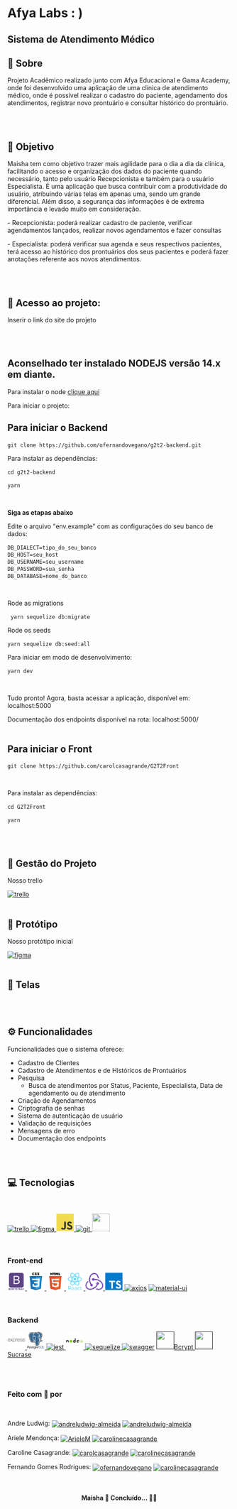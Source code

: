 # Afya Labs : )
## Sistema de Atendimento Médico 

## 📑 Sobre
<p>Projeto Acadêmico realizado junto com Afya Educacional e Gama Academy, onde foi desenvolvido uma aplicação de uma clínica de atendimento médico, onde é possível realizar o cadastro do paciente, agendamento dos atendimentos, registrar novo prontuário e consultar histórico do prontuário. </p>

</br>
</br>

## 🎯 Objetivo
 <p> Maisha tem como objetivo trazer mais agilidade para o dia a dia da clínica, facilitando o acesso e organização dos dados do paciente quando necessário, tanto pelo usuário Recepcionista e também para o usuário Especialista. É uma aplicação que busca contribuir com a produtividade do usuário, atribuindo várias telas em apenas uma, sendo um grande diferencial. Além disso, a segurança das informações é de extrema importância e levado muito em consideração. 
 </p>
 <p>
 - Recepcionista: poderá realizar cadastro de paciente, verificar agendamentos lançados, realizar novos agendamentos e fazer consultas
 </p>
 <p>
 - Especialista: poderá verificar sua agenda e seus respectivos pacientes, terá acesso ao histórico dos prontuários dos seus pacientes e poderá fazer anotações referente aos novos atendimentos.
 </p>

</br>
</br>

## 🚀 Acesso ao projeto:
<p> Inserir o link do site do projeto </p>

</br>
</br>

## Aconselhado ter instalado NODEJS versão 14.x em diante.

Para instalar o node [clique aqui](https://nodejs.org/en/)
</br>

Para iniciar o projeto:

## Para iniciar o Backend

```
git clone https://github.com/ofernandovegano/g2t2-backend.git
```

Para instalar as dependências:

```
cd g2t2-backend 
```

```
yarn 
```
</br>

**Siga as etapas abaixo**

Edite o arquivo "env.example" com as configurações do seu banco de dados:

```
DB_DIALECT=tipo_do_seu_banco
DB_HOST=seu_host
DB_USERNAME=seu_username
DB_PASSWORD=sua_senha
DB_DATABASE=nome_do_banco
```
</br>

Rode as migrations

```
 yarn sequelize db:migrate
```
Rode os seeds

```
yarn sequelize db:seed:all
```

Para iniciar em modo de desenvolvimento:

```
yarn dev
```

</br>

Tudo pronto! Agora, basta acessar a aplicação, disponível em:
localhost:5000

Documentação dos endpoints disponível na rota:
localhost:5000/
</br>
</br>
## Para iniciar o Front

```
git clone https://github.com/carolcasagrande/G2T2Front
```

</br>

Para instalar as dependências:

```
cd G2T2Front 
```

```
yarn 
```
</br>
</br>

## 📅 Gestão do Projeto
<p align="left">Nosso trello</p>
<a href="https://trello.com/b/TVbFVJJj/grupo2-afya" target="_blank"> <img src="https://image.flaticon.com/icons/png/512/174/174874.png" alt="trello" width="30" height="30"/> </a> 

</br>
</br>

## 🎨 Protótipo
<p align="left">Nosso protótipo inicial</p>
<a href="https://www.figma.com/file/gL6xbMilgPsOVZ668WQ7lH/DesafioGama%26Afya?node-id=0%3A1" target="_blank"> <img src="https://www.vectorlogo.zone/logos/figma/figma-icon.svg" alt="figma" width="40" height="40"/> </a> 

</br>
</br>

## 🌟 Telas

</br>
</br>

## ⚙️ Funcionalidades
Funcionalidades que o sistema oferece:
- Cadastro de Clientes
- Cadastro de Atendimentos e de Históricos de Prontuários
- Pesquisa
	- Busca de atendimentos por Status, Paciente, Especialista, Data de agendamento ou de atendimento
- Criação de Agendamentos
- Criptografia de senhas
- Sistema de autenticação de usuário
- Validação de requisições
- Mensagens de erro 
- Documentação dos endpoints

</br>
</br>

## 💻 Tecnologias
</br>
<p align="left">
<a href="https://trello.com/pt-BR" target="_blank"> <img src="https://image.flaticon.com/icons/png/512/174/174874.png" alt="trello" width="30" height="30"/> </a> 
<a href="https://www.figma.com/" target="_blank"> <img src="https://www.vectorlogo.zone/logos/figma/figma-icon.svg" alt="figma" width="40" height="40"/> </a> 
<a href="https://developer.mozilla.org/en-US/docs/Web/JavaScript" target="_blank"> <img src="https://raw.githubusercontent.com/devicons/devicon/master/icons/javascript/javascript-original.svg" alt="javascript" width="40" height="40"/> </a> 
<a href="https://git-scm.com/" target="_blank"> <img src="https://www.vectorlogo.zone/logos/git-scm/git-scm-icon.svg" alt="git" width="40" height="40"/> </a> 
<a href="https://jwt.io/" target="_blank"> <img src="https://cdnlogo.com/logos/j/20/jwt.svg" alt="" width="40" height="40"/> </a> 
</p>

</br>

### Front-end
<p align="left"> 
<a href="https://getbootstrap.com" target="_blank"> <img src="https://raw.githubusercontent.com/devicons/devicon/master/icons/bootstrap/bootstrap-plain-wordmark.svg" alt="bootstrap" width="40" height="40"/> </a> 
<a href="https://www.w3schools.com/css/" target="_blank"> <img src="https://raw.githubusercontent.com/devicons/devicon/master/icons/css3/css3-original-wordmark.svg" alt="css3" width="40" height="40"/> </a> 
<a href="https://www.w3.org/html/" target="_blank"> <img src="https://raw.githubusercontent.com/devicons/devicon/master/icons/html5/html5-original-wordmark.svg" alt="html5" width="40" height="40"/> </a> 
<a href="https://reactjs.org/" target="_blank"> <img src="https://raw.githubusercontent.com/devicons/devicon/master/icons/react/react-original-wordmark.svg" alt="react" width="40" height="40"/> </a> 
<a href="https://redux.js.org" target="_blank"> <img src="https://raw.githubusercontent.com/devicons/devicon/master/icons/redux/redux-original.svg" alt="redux" width="40" height="40"/> </a>
<a href="https://www.typescriptlang.org/" target="_blank"> <img src="https://raw.githubusercontent.com/devicons/devicon/master/icons/typescript/typescript-original.svg" alt="typescript" width="40" height="40"/> </a>
<a href="https://axios-http.com/docs/intro" target="_blank"> <img src="https://cdn.icon-icons.com/icons2/2699/PNG/512/axios_logo_icon_168545.png" alt="axios" width="40" height="40"/></a> 
<a href="https://material-ui.com/pt/" target="_blank"> <img src="https://cdn.icon-icons.com/icons2/2248/PNG/512/material_ui_icon_137419.png" alt="material-ui" width="45" height="45"/></a> 
</p>

</br>

### Backend

<p align="left">
<a href="https://expressjs.com" target="_blank"> <img src="https://raw.githubusercontent.com/devicons/devicon/master/icons/express/express-original-wordmark.svg" alt="express" width="40" height="40"/> 
<a href="https://www.postgresql.org" target="_blank"> <img src="https://raw.githubusercontent.com/devicons/devicon/master/icons/postgresql/postgresql-original-wordmark.svg" alt="postgresql" width="40" height="40"/> </a> 
<a href="https://jestjs.io" target="_blank"> <img src="https://www.vectorlogo.zone/logos/jestjsio/jestjsio-icon.svg" alt="jest" width="40" height="40"/> </a> <a href="https://nodejs.org" target="_blank"> <img src="https://raw.githubusercontent.com/devicons/devicon/master/icons/nodejs/nodejs-original-wordmark.svg" alt="nodejs" width="40" height="40"/> </a>
<a href="http://sequelize.org/" target="_blank"> <img src="https://cdn.icon-icons.com/icons2/2415/PNG/512/sequelize_original_logo_icon_146348.png" alt="sequelize" width="40" height="40"/> </a> 
<a href="https://swagger.io/" target="_blank"> <img src="https://cdn.icon-icons.com/icons2/2107/PNG/512/file_type_swagger_icon_130134.png" alt="swagger" width="40" height="40"/></a> 
<a href="" target="_blank"> <img src="" alt="" width="40" height="40"/>Bcrypt </a> 
<a href="" target="_blank"> <img src="" alt="" width="40" height="40"/>Sucrase </a> 
</p>

</br>
</br>

<h3 align="left">
Feito com 💜 por 
</h3>
</br>
<p align="left"> Andre Ludwig:
<a href="https://github.com/andreludwig" target="blank"><img align="center" src="https://image.flaticon.com/icons/png/512/733/733609.png" alt="andreludwig-almeida" height="25" width="25" /></a>
<a href="www.linkedin.com/in/andreludwig-almeida" target="blank"><img align="center" src="https://raw.githubusercontent.com/rahuldkjain/github-profile-readme-generator/master/src/images/icons/Social/linked-in-alt.svg" alt="andreludwig-almeida" height="25" width="25" /></a>
</p>

<p align="left"> Ariele Mendonça:
<a href="https://github.com/ArieleM" target="blank"><img align="center" src="https://image.flaticon.com/icons/png/512/733/733609.png" alt="ArieleM" height="25" width="25" /></a>
<a href="https://www.linkedin.com/in/pereiramendonca" target="blank"><img align="center" src="https://raw.githubusercontent.com/rahuldkjain/github-profile-readme-generator/master/src/images/icons/Social/linked-in-alt.svg" alt="carolinecasagrande" height="30" width="40" /></a> 
</p>
<p align="left">Caroline Casagrande:
<a href="https://github.com/carolcasagrande" target="blank"><img align="center" src="https://image.flaticon.com/icons/png/512/733/733609.png" alt="carolcasagrande" height="25" width="25" /></a>
<a href="https://linkedin.com/in/carolinecasagrande" target="blank"><img align="center" src="https://raw.githubusercontent.com/rahuldkjain/github-profile-readme-generator/master/src/images/icons/Social/linked-in-alt.svg" alt="carolinecasagrande" height="30" width="40" /></a> 
</p>
<p align="left"> Fernando Gomes Rodrigues:
<a href="https://github.com/ofernandovegano" target="blank"><img align="center" src="https://image.flaticon.com/icons/png/512/733/733609.png" alt="ofernandovegano" height="25" width="25" /></a>
<a href="https://www.linkedin.com/in/fernandogomesrodrigues/" target="blank"><img align="center" src="https://raw.githubusercontent.com/rahuldkjain/github-profile-readme-generator/master/src/images/icons/Social/linked-in-alt.svg" alt="carolinecasagrande" height="30" width="40" /></a> 
</p>

</br>

<h4 align="center"> 
	 Maisha 🚀 Concluído... 💚💗
</h4>

